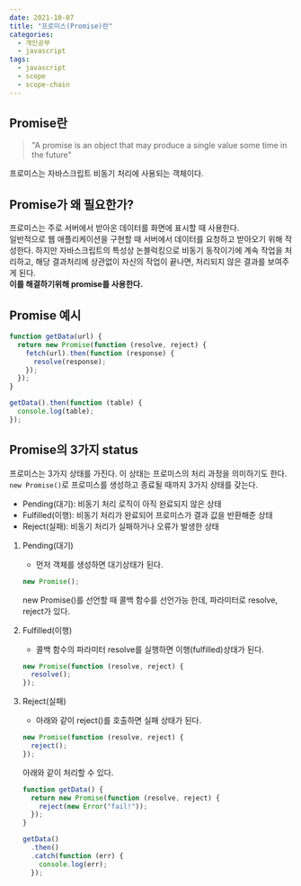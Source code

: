 ```yaml
---
date: 2021-10-07
title: "프로미스(Promise)란"
categories:
  - 개인공부
  - javascript
tags:
  - javascript
  - scope
  - scope-chain
---
```


## Promise란

> "A promise is an object that may produce a single value some time in the future"

프로미스는 자바스크립트 비동기 처리에 사용되는 객체이다.

## Promise가 왜 필요한가?

프로미스는 주로 서버에서 받아온 데이터를 화면에 표시할 때 사용한다.  
일반적으로 웹 애플리케이션을 구현할 때 서버에서 데이터를 요청하고 받아오기 위해 작성한다. 하지만 자바스크립트의 특성상 논블럭킹으로 비동기 동작이기에 계속 작업을 처리하고, 해당 결과처리에 상관없이 자신의 작업이 끝나면, 처리되지 않은 결과를 보여주게 된다.  
**이를 해결하기위해 promise를 사용한다.**

## Promise 예시

```javascript
function getData(url) {
  return new Promise(function (resolve, reject) {
    fetch(url).then(function (response) {
      resolve(response);
    });
  });
}

getData().then(function (table) {
  console.log(table);
});
```

## Promise의 3가지 status

프로미스는 3가지 상태를 가진다. 이 상태는 프로미스의 처리 과정을 의미하기도 한다. <code>new Promise()</code>로 프로미스를 생성하고 종료될 때까지 3가지 상태를 갖는다.

- Pending(대기): 비동기 처리 로직이 아직 완료되지 않은 상태
- Fulfilled(이행): 비동기 처리가 완료되어 프로미스가 결과 값을 반환해준 상태
- Reject(실패): 비동기 처리가 실패하거나 오류가 발생한 상태

1. Pending(대기)
   - 먼저 객체를 생성하면 대기상태가 된다.
   ```js
   new Promise();
   ```
   new Promise()를 선언할 때 콜백 함수를 선언가능 한데, 파라미터로 resolve, reject가 있다.
1. Fulfilled(이행)

   - 콜백 함수의 파라미터 resolve를 실행하면 이행(fulfilled)상태가 된다.

   ```js
   new Promise(function (resolve, reject) {
     resolve();
   });
   ```

1. Reject(실패)

   - 아래와 같이 reject()를 호출하면 실패 상태가 된다.

   ```js
   new Promise(function (resolve, reject) {
     reject();
   });
   ```

   아래와 같이 처리할 수 있다.

   ```js
   function getData() {
     return new Promise(function (resolve, reject) {
       reject(new Error("fail!"));
     });
   }

   getData()
     .then()
     .catch(function (err) {
       console.log(err);
     });
   ```
